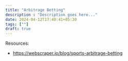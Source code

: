 ```yaml
---
title: "Arbitrage Betting"
description : "Description goes here..."
date: 2024-04-12T17:40:41+05:30
tags: [""]
draft: true
---
```


Resources: 
- https://webscraper.io/blog/sports-arbitrage-betting


